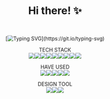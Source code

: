 <!--![woolen's GitHub stats](https://github-readme-stats.vercel.app/api?username=woolen-h&show_icons=true&theme=radical)-->
<div align="center">
<h1>Hi there! ✨</h1><br>
  
  [![Typing SVG](https://readme-typing-svg.demolab.com?font=Bagel+Fat+One&duration=3000&pause=500&color=F7F7F7&background=000000&center=true&vCenter=true&multiline=true&random=false&width=435&lines=Welcome+to+my+Github!)](https://git.io/typing-svg)
  
  TECH STACK<br>
  <img src="https://img.shields.io/badge/HTML5-E34F26?style=flat-square&logo=HTML5&logoColor=white"><img src="https://img.shields.io/badge/CSS-1572B6?style=flat-square&logo=CSS3&logoColor=white"><img src="https://img.shields.io/badge/JAVASCRIPT-F7DF1E?style=flat-square&logo=JAVASCRIPT&logoColor=black"><img src="https://img.shields.io/badge/JQUERY-0769AD?style=flat-square&logo=JQUERY&logoColor=white"><img src="https://img.shields.io/badge/BOOTSTRAP-7952B3?style=flat-square&logo=BOOTSTRAP&logoColor=white"><img src="https://img.shields.io/badge/swiper-6332F6?style=flat-square&logo=swiper&logoColor=white"><img src="https://img.shields.io/badge/STORYBOOK-FF4785?style=flat-square&logo=STORYBOOK&logoColor=white"><img src="https://img.shields.io/badge/GIT-F05032?style=flat-square&logo=GIT&logoColor=white"><img src="https://img.shields.io/badge/GITHUB-181717?style=flat-square&logo=GITHUB&logoColor=white">
  
  HAVE USED<br>
  <img src="https://img.shields.io/badge/REACT-61DAFB?style=flat-square&logo=REACT&logoColor=black"><img src="https://img.shields.io/badge/VUE.js-4FC08D?style=flat-square&logo=VUE.js&logoColor=white"><img src="https://img.shields.io/badge/AWS-232F3E?style=flat-square&logo=amazon-AWS&logoColor=white"><img src="https://img.shields.io/badge/TOMCAT-F8DC75?style=flat-square&logo=apache-tomcat&logoColor=black"><img src="https://img.shields.io/badge/mariaDB-003545?style=flat-square&logo=mariaDB&logoColor=white">
  
  DESIGN TOOL<br>
  <img src="https://img.shields.io/badge/photoshop-31A8FF?style=flat-square&logo=adobe-photoshop&logoColor=white"><img src="https://img.shields.io/badge/illustrator-FF9A00?style=flat-square&logo=adobe-illustrator&logoColor=white"><img src="https://img.shields.io/badge/indesign-FF3366?style=flat-square&logo=adobe-indesign&logoColor=white">
</div>
